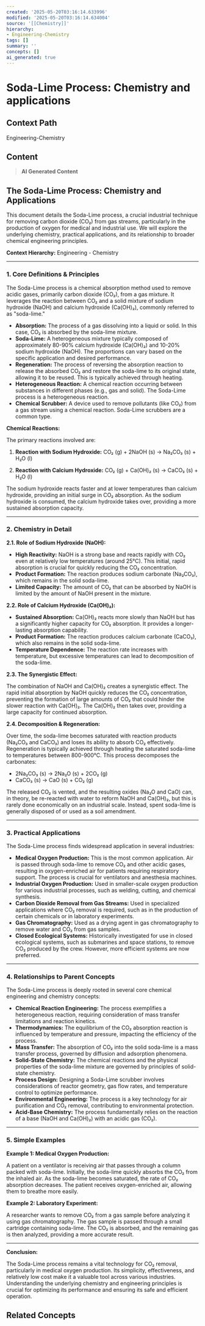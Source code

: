 ```yaml
---
created: '2025-05-20T03:16:14.633996'
modified: '2025-05-20T03:16:14.634004'
source: '[[Chemistry]]'
hierarchy:
- Engineering-Chemistry
tags: []
summary: ''
concepts: []
ai_generated: true
---
```


# Soda-Lime Process: Chemistry and applications

## Context Path
Engineering-Chemistry

## Content
> **AI Generated Content**
## The Soda-Lime Process: Chemistry and Applications

This document details the Soda-Lime process, a crucial industrial technique for removing carbon dioxide (CO₂) from gas streams, particularly in the production of oxygen for medical and industrial use. We will explore the underlying chemistry, practical applications, and its relationship to broader chemical engineering principles.

**Context Hierarchy:** Engineering - Chemistry

---

### 1. Core Definitions & Principles

The Soda-Lime process is a chemical absorption method used to remove acidic gases, primarily carbon dioxide (CO₂), from a gas mixture. It leverages the reaction between CO₂ and a solid mixture of sodium hydroxide (NaOH) and calcium hydroxide (Ca(OH)₂), commonly referred to as "soda-lime."

* **Absorption:** The process of a gas dissolving into a liquid or solid. In this case, CO₂ is absorbed by the soda-lime mixture.
* **Soda-Lime:**  A heterogeneous mixture typically composed of approximately 80-90% calcium hydroxide (Ca(OH)₂) and 10-20% sodium hydroxide (NaOH). The proportions can vary based on the specific application and desired performance.
* **Regeneration:** The process of reversing the absorption reaction to release the absorbed CO₂ and restore the soda-lime to its original state, allowing it to be reused.  This is typically achieved through heating.
* **Heterogeneous Reaction:** A chemical reaction occurring between substances in different phases (e.g., gas and solid). The Soda-Lime process is a heterogeneous reaction.
* **Chemical Scrubber:** A device used to remove pollutants (like CO₂) from a gas stream using a chemical reaction. Soda-Lime scrubbers are a common type.

**Chemical Reactions:**

The primary reactions involved are:

1. **Reaction with Sodium Hydroxide:**
   CO₂ (g) + 2NaOH (s) → Na₂CO₃ (s) + H₂O (l)

2. **Reaction with Calcium Hydroxide:**
   CO₂ (g) + Ca(OH)₂ (s) → CaCO₃ (s) + H₂O (l)

The sodium hydroxide reacts faster and at lower temperatures than calcium hydroxide, providing an initial surge in CO₂ absorption.  As the sodium hydroxide is consumed, the calcium hydroxide takes over, providing a more sustained absorption capacity.

---

### 2. Chemistry in Detail

**2.1. Role of Sodium Hydroxide (NaOH):**

* **High Reactivity:** NaOH is a strong base and reacts rapidly with CO₂ even at relatively low temperatures (around 25°C). This initial, rapid absorption is crucial for quickly reducing the CO₂ concentration.
* **Product Formation:** The reaction produces sodium carbonate (Na₂CO₃), which remains in the solid soda-lime.
* **Limited Capacity:**  The amount of CO₂ that can be absorbed by NaOH is limited by the amount of NaOH present in the mixture.

**2.2. Role of Calcium Hydroxide (Ca(OH)₂):**

* **Sustained Absorption:** Ca(OH)₂ reacts more slowly than NaOH but has a significantly higher capacity for CO₂ absorption.  It provides a longer-lasting absorption capability.
* **Product Formation:** The reaction produces calcium carbonate (CaCO₃), which also remains in the solid soda-lime.
* **Temperature Dependence:** The reaction rate increases with temperature, but excessive temperatures can lead to decomposition of the soda-lime.

**2.3. The Synergistic Effect:**

The combination of NaOH and Ca(OH)₂ creates a synergistic effect.  The rapid initial absorption by NaOH quickly reduces the CO₂ concentration, preventing the formation of large amounts of CO₂ that could hinder the slower reaction with Ca(OH)₂. The Ca(OH)₂ then takes over, providing a large capacity for continued absorption.

**2.4.  Decomposition & Regeneration:**

Over time, the soda-lime becomes saturated with reaction products (Na₂CO₃ and CaCO₃) and loses its ability to absorb CO₂ effectively. Regeneration is typically achieved through heating the saturated soda-lime to temperatures between 800-900°C. This process decomposes the carbonates:

* 2Na₂CO₃ (s) → 2Na₂O (s) + 2CO₂ (g)
* CaCO₃ (s) → CaO (s) + CO₂ (g)

The released CO₂ is vented, and the resulting oxides (Na₂O and CaO) can, in theory, be re-reacted with water to reform NaOH and Ca(OH)₂, but this is rarely done economically on an industrial scale.  Instead, spent soda-lime is generally disposed of or used as a soil amendment.

---

### 3. Practical Applications

The Soda-Lime process finds widespread application in several industries:

* **Medical Oxygen Production:**  This is the most common application. Air is passed through soda-lime to remove CO₂ and other acidic gases, resulting in oxygen-enriched air for patients requiring respiratory support.  The process is crucial for ventilators and anesthesia machines.
* **Industrial Oxygen Production:** Used in smaller-scale oxygen production for various industrial processes, such as welding, cutting, and chemical synthesis.
* **Carbon Dioxide Removal from Gas Streams:** Used in specialized applications where CO₂ removal is required, such as in the production of certain chemicals or in laboratory experiments.
* **Gas Chromatography:**  Used as a drying agent in gas chromatography to remove water and CO₂ from gas samples.
* **Closed Ecological Systems:**  Historically investigated for use in closed ecological systems, such as submarines and space stations, to remove CO₂ produced by the crew.  However, more efficient systems are now preferred.

---

### 4. Relationships to Parent Concepts

The Soda-Lime process is deeply rooted in several core chemical engineering and chemistry concepts:

* **Chemical Reaction Engineering:** The process exemplifies a heterogeneous reaction, requiring consideration of mass transfer limitations and reaction kinetics.
* **Thermodynamics:** The equilibrium of the CO₂ absorption reaction is influenced by temperature and pressure, impacting the efficiency of the process.
* **Mass Transfer:**  The absorption of CO₂ into the solid soda-lime is a mass transfer process, governed by diffusion and adsorption phenomena.
* **Solid-State Chemistry:** The chemical reactions and the physical properties of the soda-lime mixture are governed by principles of solid-state chemistry.
* **Process Design:** Designing a Soda-Lime scrubber involves considerations of reactor geometry, gas flow rates, and temperature control to optimize performance.
* **Environmental Engineering:**  The process is a key technology for air purification and CO₂ removal, contributing to environmental protection.
* **Acid-Base Chemistry:** The process fundamentally relies on the reaction of a base (NaOH and Ca(OH)₂) with an acidic gas (CO₂).



---

### 5. Simple Examples

**Example 1: Medical Oxygen Production:**

A patient on a ventilator is receiving air that passes through a column packed with soda-lime.  Initially, the soda-lime quickly absorbs the CO₂ from the inhaled air.  As the soda-lime becomes saturated, the rate of CO₂ absorption decreases.  The patient receives oxygen-enriched air, allowing them to breathe more easily.

**Example 2: Laboratory Experiment:**

A researcher wants to remove CO₂ from a gas sample before analyzing it using gas chromatography. The gas sample is passed through a small cartridge containing soda-lime.  The CO₂ is absorbed, and the remaining gas is then analyzed, providing a more accurate result.

---

**Conclusion:**

The Soda-Lime process remains a vital technology for CO₂ removal, particularly in medical oxygen production.  Its simplicity, effectiveness, and relatively low cost make it a valuable tool across various industries. Understanding the underlying chemistry and engineering principles is crucial for optimizing its performance and ensuring its safe and efficient operation.

## Related Concepts
